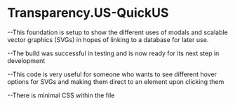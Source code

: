 # Transparency.US-QuickUS
--This foundation is setup to show the different uses of modals and scalable vector graphics (SVGs) in hopes of linking to a database for later use.

--The build was successful in testing and is now ready for its next step in development

--This code is very useful for someone who wants to see different hover options for SVGs and making them direct to an element upon clicking them

--There is minimal CSS within the file
